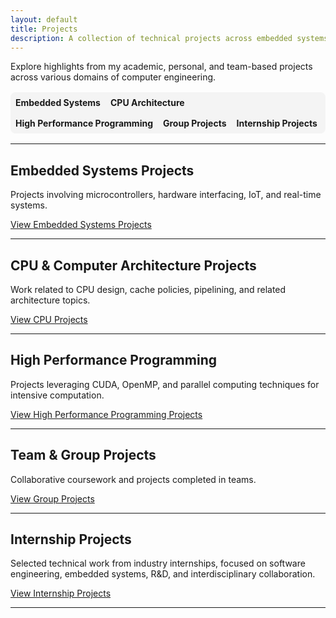 ```yaml
---
layout: default
title: Projects
description: A collection of technical projects across embedded systems, computer architecture, high-performance computing, and more.
---
```


Explore highlights from my academic, personal, and team-based projects across various domains of computer engineering.

<!-- Top Navigation Bar linking directly to project subpages -->
<div style="margin: 1rem 0; padding: 0.5rem; background-color: #f4f4f4; border-radius: 8px; display: flex; flex-wrap: wrap; gap: 1rem;">
  <a href="./embedded/" style="text-decoration:none; font-weight:bold;">Embedded Systems</a>
  <a href="./CPU/" style="text-decoration:none; font-weight:bold;">CPU Architecture</a>
  <a href="./HPP/" style="text-decoration:none; font-weight:bold;">High Performance Programming</a>
  <a href="./group/" style="text-decoration:none; font-weight:bold;">Group Projects</a>
  <a href="./internships/" style="text-decoration:none; font-weight:bold;">Internship Projects</a>

</div>

---

## Embedded Systems Projects  
Projects involving microcontrollers, hardware interfacing, IoT, and real-time systems.

[View Embedded Systems Projects](./embedded/)

---

## CPU & Computer Architecture Projects  
Work related to CPU design, cache policies, pipelining, and related architecture topics.

[View CPU Projects](./CPU/)

---

## High Performance Programming  
Projects leveraging CUDA, OpenMP, and parallel computing techniques for intensive computation.

[View High Performance Programming Projects](./HPP/)

---

## Team & Group Projects  
Collaborative coursework and projects completed in teams.

[View Group Projects](./group/)

---

## Internship Projects  
Selected technical work from industry internships, focused on software engineering, embedded systems, R&D, and interdisciplinary collaboration.

[View Internship Projects](./internships/)

---